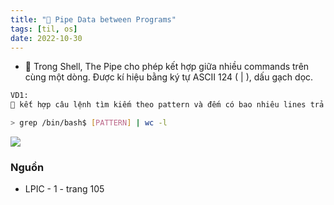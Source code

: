 ```yaml
---
title: "🌱 Pipe Data between Programs"
tags: [til, os]
date: 2022-10-30
---
```


- 🌱 Trong Shell, The Pipe cho phép kết hợp giữa nhiều commands trên cùng một dòng. Được kí hiệu bằng ký tự ASCII 124 ( | ), dấu gạch dọc.

```sh
VD1:
🌱 kết hợp câu lệnh tìm kiếm theo pattern và đếm có bao nhiêu lines trả về từ grep

> grep /bin/bash$ [PATTERN] | wc -l
```

![](https://lh3.googleusercontent.com/P_MDCWdC8VPh8ZMVK3p-MxX8uWYP2w2XFv9mEeMoIudE4x9hJw4S5OaAMjaIRn6Utr8gjNVSSVg89VtDzlL5TI-PUwcDJEM24e-ylJUzcIMpeNFSvTnbrDbctMs8FHrnp_xQ8Mz-jf4pNJzsGQ-79Tf1hTenyIh1fAGdLqz5DS4X9KAtvQVhaVv358Qi)

### Nguồn
- LPIC - 1 - trang 105 
